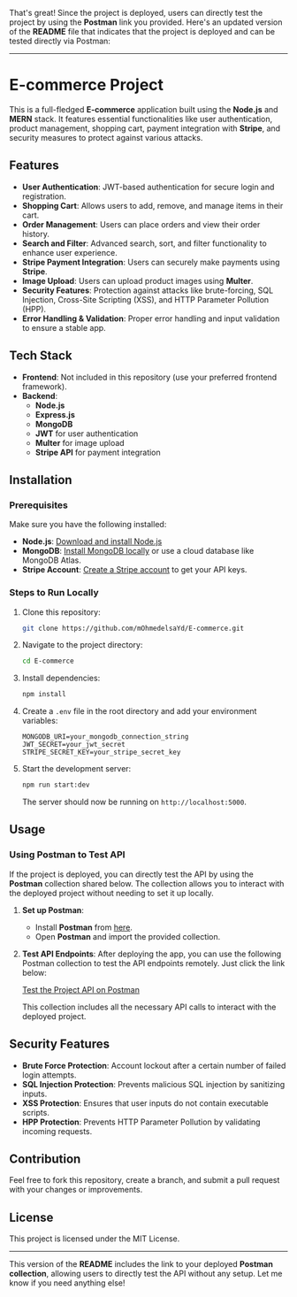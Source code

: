 That's great! Since the project is deployed, users can directly test the project by using the **Postman** link you provided. Here's an updated version of the **README** file that indicates that the project is deployed and can be tested directly via Postman:

---

# E-commerce Project

This is a full-fledged **E-commerce** application built using the **Node.js** and **MERN** stack. It features essential functionalities like user authentication, product management, shopping cart, payment integration with **Stripe**, and security measures to protect against various attacks.

## Features

- **User Authentication**: JWT-based authentication for secure login and registration.
- **Shopping Cart**: Allows users to add, remove, and manage items in their cart.
- **Order Management**: Users can place orders and view their order history.
- **Search and Filter**: Advanced search, sort, and filter functionality to enhance user experience.
- **Stripe Payment Integration**: Users can securely make payments using **Stripe**.
- **Image Upload**: Users can upload product images using **Multer**.
- **Security Features**: Protection against attacks like brute-forcing, SQL Injection, Cross-Site Scripting (XSS), and HTTP Parameter Pollution (HPP).
- **Error Handling & Validation**: Proper error handling and input validation to ensure a stable app.

## Tech Stack

- **Frontend**: Not included in this repository (use your preferred frontend framework).
- **Backend**:  
  - **Node.js**  
  - **Express.js**
  - **MongoDB**  
  - **JWT** for user authentication  
  - **Multer** for image upload  
  - **Stripe API** for payment integration  

## Installation

### Prerequisites

Make sure you have the following installed:

- **Node.js**: [Download and install Node.js](https://nodejs.org/)
- **MongoDB**: [Install MongoDB locally](https://www.mongodb.com/try/download/community) or use a cloud database like MongoDB Atlas.
- **Stripe Account**: [Create a Stripe account](https://stripe.com) to get your API keys.

### Steps to Run Locally

1. Clone this repository:
   ```bash
   git clone https://github.com/mOhmedelsaYd/E-commerce.git
   ```

2. Navigate to the project directory:
   ```bash
   cd E-commerce
   ```

3. Install dependencies:
   ```bash
   npm install
   ```

4. Create a `.env` file in the root directory and add your environment variables:

   ```env
   MONGODB_URI=your_mongodb_connection_string
   JWT_SECRET=your_jwt_secret
   STRIPE_SECRET_KEY=your_stripe_secret_key
   ```

5. Start the development server:
   ```bash
   npm run start:dev
   ```

   The server should now be running on `http://localhost:5000`.

## Usage

### Using Postman to Test API

If the project is deployed, you can directly test the API by using the **Postman** collection shared below. The collection allows you to interact with the deployed project without needing to set it up locally.

1. **Set up Postman**:
   - Install **Postman** from [here](https://www.postman.com/downloads/).
   - Open **Postman** and import the provided collection.

2. **Test API Endpoints**:
   After deploying the app, you can use the following Postman collection to test the API endpoints remotely. Just click the link below:

   [Test the Project API on Postman](https://www.postman.com/depi-team-1582/workspace/my-workspace/collection/31981755-13336574-1f2f-4838-9524-b2e797a370c0?action=share&creator=31981755&active-environment=31981755-c98099c7-05b2-4e18-954c-8f874ac1e120)

   This collection includes all the necessary API calls to interact with the deployed project.

## Security Features

- **Brute Force Protection**: Account lockout after a certain number of failed login attempts.
- **SQL Injection Protection**: Prevents malicious SQL injection by sanitizing inputs.
- **XSS Protection**: Ensures that user inputs do not contain executable scripts.
- **HPP Protection**: Prevents HTTP Parameter Pollution by validating incoming requests.

## Contribution

Feel free to fork this repository, create a branch, and submit a pull request with your changes or improvements.

## License

This project is licensed under the MIT License.

---

This version of the **README** includes the link to your deployed **Postman collection**, allowing users to directly test the API without any setup. Let me know if you need anything else!
